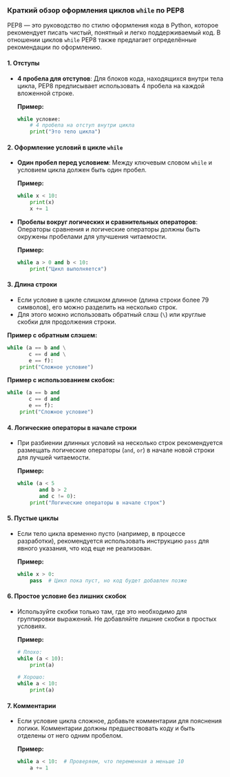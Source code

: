 ### Краткий обзор оформления циклов `while` по PEP8

PEP8 — это руководство по стилю оформления кода в Python, которое рекомендует писать чистый, понятный и легко поддерживаемый код. В отношении циклов `while` PEP8 также предлагает определённые рекомендации по оформлению.

#### 1. **Отступы**

- **4 пробела для отступов**: Для блоков кода, находящихся внутри тела цикла, PEP8 предписывает использовать 4 пробела на каждой вложенной строке.
  
  **Пример:**
  ```python
  while условие:
      # 4 пробела на отступ внутри цикла
      print("Это тело цикла")
  ```

#### 2. **Оформление условий в цикле `while`**

- **Один пробел перед условием**: Между ключевым словом `while` и условием цикла должен быть один пробел.

  **Пример:**
  ```python
  while x < 10:
      print(x)
      x += 1
  ```

- **Пробелы вокруг логических и сравнительных операторов**: Операторы сравнения и логические операторы должны быть окружены пробелами для улучшения читаемости.

  **Пример:**
  ```python
  while a > 0 and b < 10:
      print("Цикл выполняется")
  ```

#### 3. **Длина строки**

- Если условие в цикле слишком длинное (длина строки более 79 символов), его можно разделить на несколько строк.
- Для этого можно использовать обратный слэш (`\`) или круглые скобки для продолжения строки.

**Пример с обратным слэшем:**
```python
while (a == b and \
       c == d and \
       e == f):
    print("Сложное условие")
```

**Пример с использованием скобок:**
```python
while (a == b and
       c == d and
       e == f):
    print("Сложное условие")
```

#### 4. **Логические операторы в начале строки**

- При разбиении длинных условий на несколько строк рекомендуется размещать логические операторы (`and`, `or`) в начале новой строки для лучшей читаемости.

  **Пример:**
  ```python
  while (a < 5
         and b > 2
         and c != 0):
      print("Логические операторы в начале строк")
  ```

#### 5. **Пустые циклы**

- Если тело цикла временно пусто (например, в процессе разработки), рекомендуется использовать инструкцию `pass` для явного указания, что код еще не реализован.

  **Пример:**
  ```python
  while x > 0:
      pass  # Цикл пока пуст, но код будет добавлен позже
  ```

#### 6. **Простое условие без лишних скобок**

- Используйте скобки только там, где это необходимо для группировки выражений. Не добавляйте лишние скобки в простых условиях.

  **Пример:**
  ```python
  # Плохо:
  while (a < 10):
      print(a)

  # Хорошо:
  while a < 10:
      print(a)
  ```

#### 7. **Комментарии**

- Если условие цикла сложное, добавьте комментарии для пояснения логики. Комментарии должны предшествовать коду и быть отделены от него одним пробелом.

  **Пример:**
  ```python
  while a < 10:  # Проверяем, что переменная a меньше 10
      a += 1
  ```